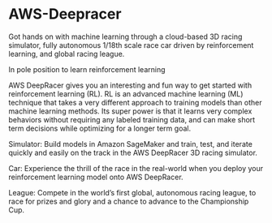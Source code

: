 # AWS-Deepracer
Got hands on with machine learning through a cloud-based 3D racing simulator, fully autonomous 1/18th scale race car driven by reinforcement learning, and global racing league.

In pole position to learn reinforcement learning

AWS DeepRacer gives you an interesting and fun way to get started with reinforcement learning (RL). RL is an advanced machine learning (ML) technique that takes a very different approach to training models than other machine learning methods. Its super power is that it learns very complex behaviors without requiring any labeled training data, and can make short term decisions while optimizing for a longer term goal.

Simulator: Build models in Amazon SageMaker and train, test, and iterate quickly and easily on the track in the AWS DeepRacer 3D racing simulator.

Car: Experience the thrill of the race in the real-world when you deploy your reinforcement learning model onto AWS DeepRacer.

League: Compete in the world’s first global, autonomous racing league, to race for prizes and glory and a chance to advance to the Championship Cup.
